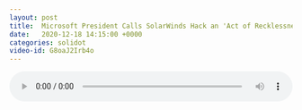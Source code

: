 ```yaml
---
layout: post
title:  Microsoft President Calls SolarWinds Hack an 'Act of Recklessness'
date:   2020-12-18 14:15:00 +0000
categories: solidot
video-id: G8oaJ2Irb4o
---
```


<audio src="/assets/f1eb3f87d31e8c0d55d34c8ce53c9647.mp3" style="width: 100%;" controls></audio>


